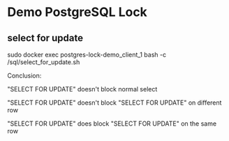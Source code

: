 # Demo PostgreSQL Lock

## select for update

sudo docker exec postgres-lock-demo_client_1 bash -c /sql/select_for_update.sh

Conclusion:

"SELECT FOR UPDATE" doesn't block normal select

"SELECT FOR UPDATE" doesn't block "SELECT FOR UPDATE" on different row

"SELECT FOR UPDATE" does block "SELECT FOR UPDATE" on the same row
